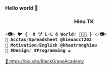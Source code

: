 ### Hello world 👋
<h3 align="center">Hieu TK</h3>

<h3 align="left">

```js
<📷> 🐦 {  H ヅ L·L ō World! 🌾🌾🌾 } </📷>
💚 Acctax/Spreadsheet @hieuacct202
💙 Motivation/English @khautronghieu
💜 #Design/ #Programming ⇊
```
</h3>
<a href="https://sites.google.com/view/hieupgmr202" target "_blank">💜 https://bio.site/BlackGrapeAcademy </a>
